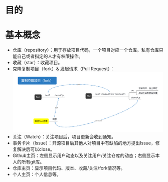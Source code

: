 # 目的
###
# 基本概念

 - 仓库（repository）：用于存放项目代码，一个项目对应一个仓库。私有仓库只能自己或者指定的人才有权限操作。
 - 收藏（star）：收藏项目。
 - 克隆复制项目（fork）& 发起请求（Pull Request）：![fork示意图](fork&PR.png)
 - 关注（Watch）：关注项目后，项目更新会收到通知。
 - 事务卡片（Issue）：开源项目后其他人对项目中有缺陷的地方提出Issue，修复解决后可以close。
 - Github主页：左侧显示用户动态以及关注用户/关注仓库的动态；右侧显示本人的所有git库。
 - 仓库主页：显示项目代码、版本、收藏/关注/fork情况等。
 - 个人主页：个人信息等。